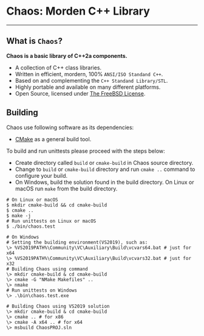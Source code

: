 # **Chaos: Morden C++ Library**
***

## **What is `Chaos`?**
  **Chaos is a basic library of C++2a components.**

  * A collection of C++ class libraries.
  * Written in efficient, mordern, 100% `ANSI/ISO Standand C++`.
  * Based on and complementing the `C++ Standand Library/STL`.
  * Highly portable and available on many different platforms.
  * Open Source, licensed under [The FreeBSD License](https://www.freebsd.org/copyright/freebsd-doc-license.html).

## **Building**
  Chaos use following software as its dependencies:

  * [CMake](https://cmake.org/) as a general build tool.

  To build and run unittests please proceed with the steps below:

  * Create directory called `build` or `cmake-build` in Chaos source directory.
  * Change to `build` or `cmake-build` directory and run `cmake ..` command to configure your build.
  * On Windows, build the solution found in the build directory. On Linux or macOS run `make` from the build directory.
```shell
# On Linux or macOS
$ mkdir cmake-build && cd cmake-build
$ cmake ..
$ make -j
# Run unittests on Linux or macOS
$ ./bin/chaos.test

# On Windows
# Setting the building environment(VS2019), such as:
\> %VS2019PATH%\Community\VC\Auxiliary\Build\vcvars64.bat # just for x64
\> %VS2019PATH%\Community\VC\Auxiliary\Build\vcvars32.bat # just for x32
# Building Chaos using command
\> mkdir cmake-build & cd cmake-build
\> cmake -G "NMake Makefiles" ..
\> nmake
# Run unittests on Windows
\> .\bin\chaos.test.exe

# Building Chaos using VS2019 solution
\> mkdir cmake-build & cd cmake-build
\> cmake .. # for x86
\> cmake -A x64 .. # for x64
\> msbuild ChaosPROJ.sln
```
